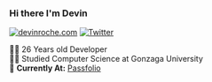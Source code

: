 ### Hi there I'm Devin

[![devinroche.com](https://img.shields.io/static/v1?label=devinroche.com&message=%20&color=blue&logo=&style=flat-square&logoColor=white)](https://www.devinroche.com/)
[![Twitter](https://img.shields.io/static/v1?label=Twitter&message=%20&color=blue&logo=Twitter&style=flat-square&logoColor=white)](https://www.twitter.com/devinroche/)  
  
👨‍💻 26 Years old Developer  
👨‍🎓 Studied Computer Science at Gonzaga University  
🚧 **Currently At:** [Passfolio](https://www.passfolio.us/)
